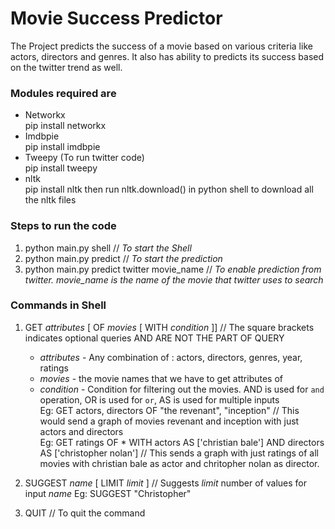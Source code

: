 # Movie Success Predictor

The Project predicts the success of a movie based on various criteria like actors, directors and genres. It also has ability to predicts its success based on the twitter trend as well.

### Modules required are
* Networkx      
	pip install networkx 
* Imdbpie        
	pip install imdbpie
* Tweepy (To run twitter code)     
	pip install tweepy
* nltk           
	pip install nltk
	then run nltk.download() in python shell to download all the nltk files

### Steps to run the code
1. python main.py shell // _To start the Shell_
2. python main.py predict // _To start the prediction_
3. python main.py predict twitter movie_name // _To enable prediction from twitter. movie_name is the name of the movie that twitter uses 													 to search_


### Commands in Shell
1. GET _attributes_ [ OF _movies_ [ WITH _condition_ ]] // The square brackets indicates optional queries AND ARE NOT THE PART OF QUERY

	* _attributes_ - Any combination of : actors, directors, genres, year, ratings         
	* _movies_ - the movie names that we have to get attributes of      
	* _condition_ - Condition for filtering out the movies. AND is used for `and` operation, OR is used for `or`, AS is used for multiple inputs       
	Eg: GET actors, directors OF "the revenant", "inception" // This would send a graph of movies revenant and inception with just actors and directors            
	Eg: GET ratings OF * WITH actors AS ['christian bale'] AND directors AS ['christopher nolan'] // This sends a graph with just ratings of all movies with christian bale as actor and chritopher nolan as director. 

2. SUGGEST _name_ [ LIMIT _limit_ ] // Suggests _limit_ number of values for input _name_
	Eg: SUGGEST "Christopher"

3. QUIT // To quit the command

